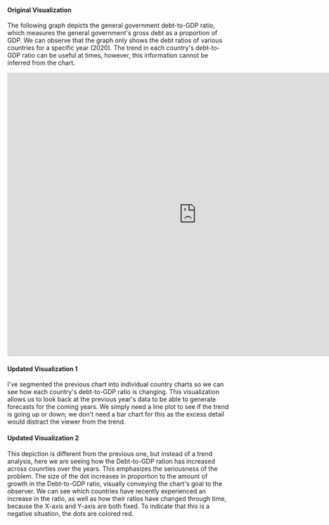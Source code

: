 #### Original Visualization

The following graph depicts the general government debt-to-GDP ratio, which measures the general government's gross debt as a proportion of GDP. We can observe that the graph only shows the debt ratios of various countries for a specific year (2020). The trend in each country's debt-to-GDP ratio can be useful at times, however, this information cannot be inferred from the chart.
<iframe src="https://data.oecd.org/chart/6Bm0" width="860" height="645" style="border: 0" mozallowfullscreen="true" webkitallowfullscreen="true" allowfullscreen="true">
  <a href="https://data.oecd.org/chart/6Bm0" target="_blank">OECD Chart: General government debt, Total, % of GDP, Annual, 2020</a>
</iframe>

#### Updated Visualization 1

I've segmented the previous chart into individual country charts so we can see how each country's debt-to-GDP ratio is changing. This visualization allows us to look back at the previous year's data to be able to generate forecasts for the coming years. We simply need a line plot to see if the trend is going up or down; we don't need a bar chart for this as the excess detail would distract the viewer from the trend.
<div class="flourish-embed flourish-chart" data-src="visualisation/8565958">
  <script src="https://public.flourish.studio/resources/embed.js"></script>
</div>

#### Updated Visualization 2

This depiction is different from the previous one, but instead of a trend analysis, here we are seeing how the Debt-to-GDP ration has increased across counrties over the years.  This emphasizes the seriousness of the problem. The size of the dot increases in proportion to the amount of growth in the Debt-to-GDP ratio, visually conveying the chart's goal to the observer. We can see which countries have recently experienced an increase in the ratio, as well as how their ratios have changed through time, because the X-axis and Y-axis are both fixed. To indicate that this is a negative situation, the dots are colored red.
<div class="flourish-embed flourish-scatter" data-src="visualisation/8567841">
  <script src="https://public.flourish.studio/resources/embed.js"></script>
</div>
